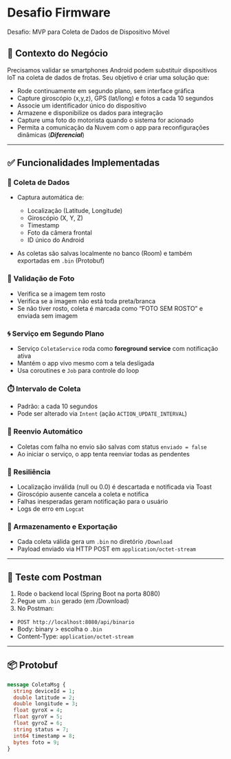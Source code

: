 # Desafio Firmware

Desafio: MVP para Coleta de Dados de Dispositivo Móvel

## 📌 Contexto do Negócio

Precisamos validar se smartphones Android podem substituir dispositivos IoT na coleta de dados de frotas. Seu objetivo é criar uma solução que:

- Rode continuamente em segundo plano, sem interface gráfica
- Capture giroscópio (x,y,z), GPS (lat/long) e fotos a cada 10 segundos
- Associe um identificador único do dispositivo
- Armazene e disponibilize os dados para integração
- Capture uma foto do motorista quando o sistema for acionado
- Permita a comunicação da Nuvem com o app para reconfigurações dinâmicas (***Diferencial***)

---

## ✅ Funcionalidades Implementadas

### 🎯 Coleta de Dados

- Captura automática de:
  - Localização (Latitude, Longitude)
  - Giroscópio (X, Y, Z)
  - Timestamp
  - Foto da câmera frontal
  - ID único do Android

- As coletas são salvas localmente no banco (Room) e também exportadas em `.bin` (Protobuf)

### 📸 Validação de Foto

- Verifica se a imagem tem rosto
- Verifica se a imagem não está toda preta/branca
- Se não tiver rosto, coleta é marcada como “FOTO SEM ROSTO” e enviada sem imagem

### 🌀 Serviço em Segundo Plano

- Serviço `ColetaService` roda como **foreground service** com notificação ativa
- Mantém o app vivo mesmo com a tela desligada
- Usa coroutines e `Job` para controle do loop

### ⏱️ Intervalo de Coleta

- Padrão: a cada 10 segundos
- Pode ser alterado via `Intent` (ação `ACTION_UPDATE_INTERVAL`)

### 🔄 Reenvio Automático

- Coletas com falha no envio são salvas com status `enviado = false`
- Ao iniciar o serviço, o app tenta reenviar todas as pendentes

### 🧯 Resiliência

- Localização inválida (null ou 0.0) é descartada e notificada via Toast
- Giroscópio ausente cancela a coleta e notifica
- Falhas inesperadas geram notificação para o usuário
- Logs de erro em `Logcat`

### 💾 Armazenamento e Exportação

- Cada coleta válida gera um `.bin` no diretório `/Download`
- Payload enviado via HTTP POST em `application/octet-stream`

---

## 🧪 Teste com Postman

1. Rode o backend local (Spring Boot na porta 8080)
2. Pegue um `.bin` gerado (em /Download)
3. No Postman:
  - `POST http://localhost:8080/api/binario`
  - Body: binary > escolha o `.bin`
  - Content-Type: `application/octet-stream`

---

## 📦 Protobuf

```proto
message ColetaMsg {
  string deviceId = 1;
  double latitude = 2;
  double longitude = 3;
  float gyroX = 4;
  float gyroY = 5;
  float gyroZ = 6;
  string status = 7;
  int64 timestamp = 8;
  bytes foto = 9;
}

